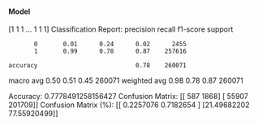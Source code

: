 #### Model
[1 1 1 ... 1 1 1]
Classification Report:
              precision    recall  f1-score   support

           0       0.01      0.24      0.02      2455
           1       0.99      0.78      0.87    257616

    accuracy                           0.78    260071
   macro avg       0.50      0.51      0.45    260071
weighted avg       0.98      0.78      0.87    260071

Accuracy: 0.7778491258156427
Confusion Matrix:
[[   587   1868]
 [ 55907 201709]]
Confusion Matrix (%):
[[ 0.2257076   0.7182654 ]
 [21.49682202 77.55920499]]
